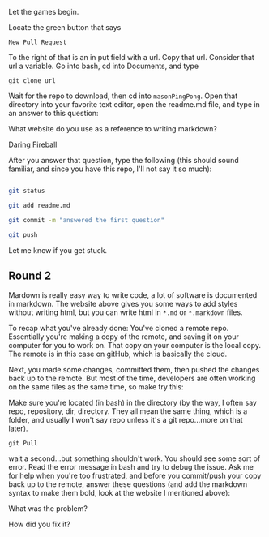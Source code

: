 Let the games begin.

Locate the green button that says

    New Pull Request

To the right of that is an in put field with a url. Copy that url. Consider that url a variable.  Go into bash, cd into Documents, and type

    git clone url

Wait for the repo to download, then cd into `masonPingPong`. Open that directory into your favorite text editor, open the readme.md file, and type in an answer to this question:

What website do you use as a reference to writing markdown?

[Daring Fireball](https://daringfireball.net/projects/markdown/syntax)

After you answer that question, type the following (this should sound familiar, and since you have this repo, I'll not say it so much):

```bash

git status

git add readme.md

git commit -m "answered the first question"

git push

```

Let me know if you get stuck.


## Round 2
Mardown is really easy way to write code, a lot of software is documented in markdown.  The website above gives you some ways to add styles without writing html, but you can write html in `*.md` or `*.markdown` files.

To recap what you've already done: You've cloned a remote repo.  Essentially you're making a copy of the remote, and saving it on your computer for you to work on.  That copy on your computer is the local copy. The remote is in this case on gitHub, which is basically the cloud.

Next, you made some changes, committed them, then pushed the changes back up to the remote. But most of the time, developers are often working on the same files as the same time, so make try this:

Make sure you're located (in bash) in the directory (by the way, I often say repo, repository, dir, directory.  They all mean the same thing, which is a folder, and usually I won't say repo unless it's a git repo...more on that later).

    git Pull

wait a second...but something shouldn't work.  You should see some sort of error.  Read the error message in bash and try to debug the issue.  Ask me for help when you're too frustrated, and before you commit/push your copy back up to the remote, answer these questions (and add the markdown syntax to make them bold, look at the website I mentioned above):

What was the problem?

How did you fix it?
